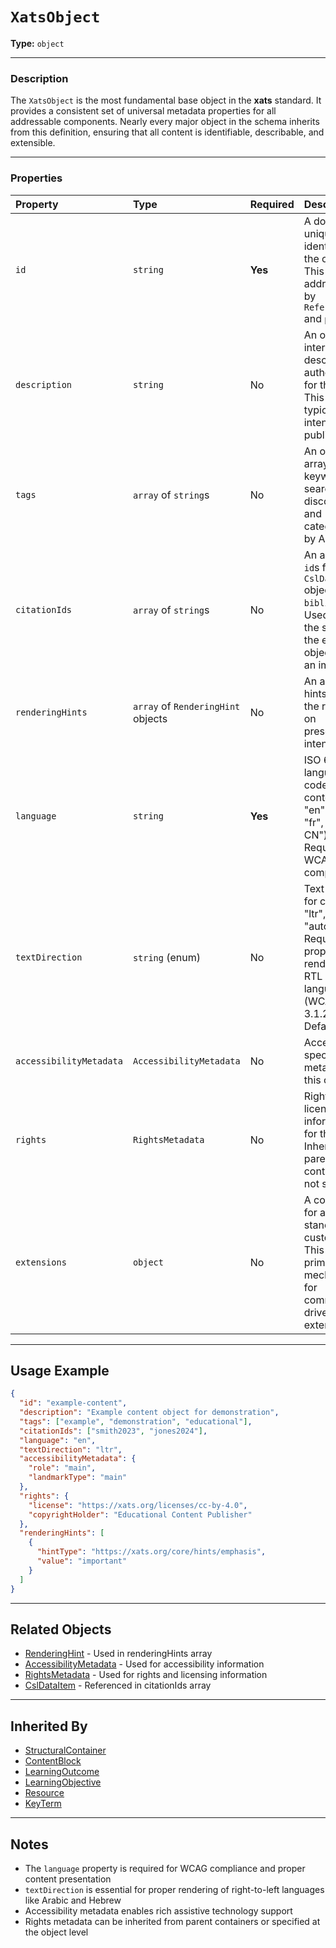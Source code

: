 # `XatsObject`

**Type:** `object`

---

### Description

The `XatsObject` is the most fundamental base object in the **xats** standard. It provides a consistent set of universal metadata properties for all addressable components. Nearly every major object in the schema inherits from this definition, ensuring that all content is identifiable, describable, and extensible.

---

### Properties

| Property | Type | Required | Description |
| :--- | :--- | :--- | :--- |
| `id` | `string` | **Yes** | A document-unique identifier for the object. This is the address used by `ReferenceRun` and `pathways`. |
| `description` | `string` | No | An optional internal description or author's note for this object. This is not typically intended for public display. |
| `tags` | `array` of `string`s | No | An optional array of keywords for search, discovery, and categorization by AI agents. |
| `citationIds` | `array` of `string`s | No | An array of `id`s from `CslDataItem` objects in the `bibliography`. Used to cite the source of the entire object (e.g., an image). |
| `renderingHints` | `array` of `RenderingHint` objects | No | An array of hints to guide the renderer on presentational intent. |
| `language` | `string` | **Yes** | ISO 639-1 language code for the content (e.g., "en", "es", "fr", "zh-CN"). Required for WCAG 3.1.1 compliance. |
| `textDirection` | `string` (enum) | No | Text direction for content: "ltr", "rtl", or "auto". Required for proper rendering of RTL languages (WCAG 3.1.2). Default: "ltr". |
| `accessibilityMetadata` | `AccessibilityMetadata` | No | Accessibility-specific metadata for this object. |
| `rights` | `RightsMetadata` | No | Rights and licensing information for this object. Inherits from parent container if not specified. |
| `extensions` | `object` | No | A container for any non-standard, custom data. This is the primary mechanism for community-driven extension. |

---

## Usage Example

```json
{
  "id": "example-content",
  "description": "Example content object for demonstration",
  "tags": ["example", "demonstration", "educational"],
  "citationIds": ["smith2023", "jones2024"],
  "language": "en",
  "textDirection": "ltr",
  "accessibilityMetadata": {
    "role": "main",
    "landmarkType": "main"
  },
  "rights": {
    "license": "https://xats.org/licenses/cc-by-4.0",
    "copyrightHolder": "Educational Content Publisher"
  },
  "renderingHints": [
    {
      "hintType": "https://xats.org/core/hints/emphasis",
      "value": "important"
    }
  ]
}
```

---

## Related Objects

- [RenderingHint](./RenderingHint.md) - Used in renderingHints array
- [AccessibilityMetadata](./AccessibilityMetadata.md) - Used for accessibility information
- [RightsMetadata](./RightsMetadata.md) - Used for rights and licensing information
- [CslDataItem](./CslDataItem.md) - Referenced in citationIds array

---

## Inherited By

- [StructuralContainer](./StructuralContainer.md)
- [ContentBlock](./ContentBlock.md)
- [LearningOutcome](./LearningOutcome.md)
- [LearningObjective](./LearningObjective.md)
- [Resource](./Resource.md)
- [KeyTerm](./KeyTerm.md)

---

## Notes

- The `language` property is required for WCAG compliance and proper content presentation
- `textDirection` is essential for proper rendering of right-to-left languages like Arabic and Hebrew
- Accessibility metadata enables rich assistive technology support
- Rights metadata can be inherited from parent containers or specified at the object level